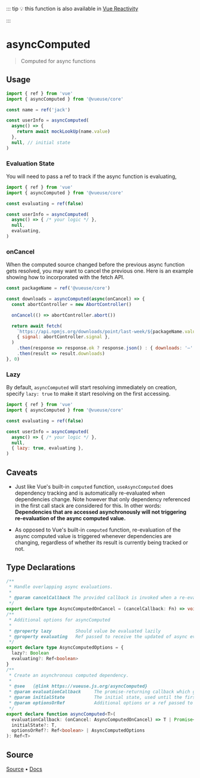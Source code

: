 <!--DEMO_STARTS--><!--DEMO_ENDS-->

<!--HEAD_STARTS-->
::: tip
💡 this function is also available in [Vue Reactivity](https://github.com/vue-reactivity/use)


:::

<!--HEAD_ENDS-->

# asyncComputed

> Computed for async functions

## Usage

```js
import { ref } from 'vue'
import { asyncComputed } from '@vueuse/core'

const name = ref('jack')

const userInfo = asyncComputed(
  async() => {
    return await mockLookUp(name.value)
  },
  null, // initial state
)
```

### Evaluation State

You will need to pass a ref to track if the async function is evaluating,

```js
import { ref } from 'vue'
import { asyncComputed } from '@vueuse/core'

const evaluating = ref(false)

const userInfo = asyncComputed(
  async() => { /* your logic */ },
  null,
  evaluating,
)
```

### onCancel

When the computed source changed before the previous async function gets resolved, you may want to cancel the previous one. Here is an example showing how to incorporated with the fetch API.

```js
const packageName = ref('@vueuse/core')

const downloads = asyncComputed(async(onCancel) => {
  const abortController = new AbortController()

  onCancel(() => abortController.abort())

  return await fetch(
    `https://api.npmjs.org/downloads/point/last-week/${packageName.value}`,
    { signal: abortController.signal },
  )
    .then(response => response.ok ? response.json() : { downloads: '—' })
    .then(result => result.downloads)
}, 0)
```

### Lazy

By default, `asyncComputed` will start resolving immediately on creation, specify `lazy: true` to make it start resolving on the first accessing.

```js
import { ref } from 'vue'
import { asyncComputed } from '@vueuse/core'

const evaluating = ref(false)

const userInfo = asyncComputed(
  async() => { /* your logic */ },
  null,
  { lazy: true, evaluating },
)
```

## Caveats

- Just like Vue's built-in `computed` function, `useAsyncComputed` does dependency tracking and is automatically re-evaluated when dependencies change. Note however that only dependency referenced in the first call stack are considered for this. In other words: **Dependencies that are accessed asynchronously will not triggering re-evaluation of the async computed value.**

- As opposed to Vue's built-in `computed` function, re-evaluation of the async computed value is triggered whenever dependencies are changing, regardless of whether its result is currently being tracked or not.


<!--FOOTER_STARTS-->
## Type Declarations

```typescript
/**
 * Handle overlapping async evaluations.
 *
 * @param cancelCallback The provided callback is invoked when a re-evaluation of the computed value is triggered before the previous one finished
 */
export declare type AsyncComputedOnCancel = (cancelCallback: Fn) => void
/**
 * Additional options for asyncComputed
 *
 * @property lazy         Should value be evaluated lazily
 * @property evaluating   Ref passed to receive the updated of async evaluation
 */
export declare type AsyncComputedOptions = {
  lazy?: Boolean
  evaluating?: Ref<boolean>
}
/**
 * Create an asynchronous computed dependency.
 *
 * @see   {@link https://vueuse.js.org/asyncComputed}
 * @param evaluationCallback     The promise-returning callback which generates the computed value
 * @param initialState           The initial state, used until the first evaluation finishes
 * @param optionsOrRef           Additional options or a ref passed to receive the updates of the async evaluation
 */
export declare function asyncComputed<T>(
  evaluationCallback: (onCancel: AsyncComputedOnCancel) => T | Promise<T>,
  initialState?: T,
  optionsOrRef?: Ref<boolean> | AsyncComputedOptions
): Ref<T>
```

## Source

[Source](https://github.com/antfu/vueuse/blob/master/packages/core/asyncComputed/index.ts) • [Docs](https://github.com/antfu/vueuse/blob/master/packages/core/asyncComputed/index.md)


<!--FOOTER_ENDS-->